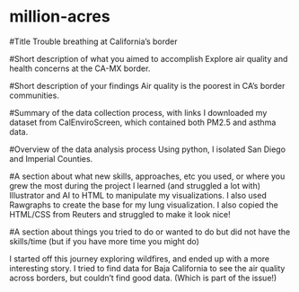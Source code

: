 # million-acres
#Title
Trouble breathing at California’s border

#Short description of what you aimed to accomplish
Explore air quality and health concerns at the CA-MX border.

#Short description of your findings
Air quality is the poorest in CA’s border communities.

#Summary of the data collection process, with links
I downloaded my dataset from CalEnviroScreen, which contained both PM2.5 and asthma data.

#Overview of the data analysis process
Using python, I isolated San Diego and Imperial Counties.

#A section about what new skills, approaches, etc you used, or where you grew the most during the project
I learned (and struggled a lot with) Illustrator and AI to HTML to manipulate my visualizations. I also used Rawgraphs to create the base for my lung visualization. I also copied the HTML/CSS from Reuters and struggled to make it look nice!

#A section about things you tried to do or wanted to do but did not have the skills/time (but if you have more time you might do)

I started off this journey exploring wildfires, and ended up with a more interesting story. I tried to find data for Baja California to see the air quality across borders, but couldn’t find good data. (Which is part of the issue!)

